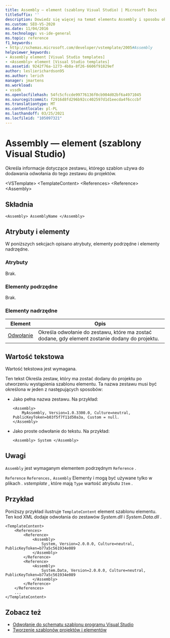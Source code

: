 ```yaml
---
title: Assembly — element (szablony Visual Studio) | Microsoft Docs
titleSuffix: ''
description: Dowiedz się więcej na temat elementu Assembly i sposobu określania informacji o zestawie, którego używa szablon do dodawania odwołania do tego zestawu do projektów.
ms.custom: SEO-VS-2020
ms.date: 11/04/2016
ms.technology: vs-ide-general
ms.topic: reference
f1_keywords:
- http://schemas.microsoft.com/developer/vstemplate/2005#Assembly
helpviewer_keywords:
- Assembly element [Visual Studio templates]
- <Assembly> element [Visual Studio templates]
ms.assetid: 9242f76a-1273-4b8a-8f26-6606f91829ef
author: leslierichardson95
ms.author: lerich
manager: jmartens
ms.workload:
- vssdk
ms.openlocfilehash: 54fc5cfccde99776136f0cb904d02bf6a4971045
ms.sourcegitcommit: f2916d8fd296b92cc402597d1d1eecda4f6cccbf
ms.translationtype: MT
ms.contentlocale: pl-PL
ms.lasthandoff: 03/25/2021
ms.locfileid: "105097321"
---
```

# <a name="assembly-element-visual-studio-templates"></a>Assembly — element (szablony Visual Studio)
Określa informacje dotyczące zestawu, którego szablon używa do dodawania odwołania do tego zestawu do projektów.

 \<VSTemplate> \<TemplateContent>
 \<References>
 \<Reference>
 \<Assembly>

## <a name="syntax"></a>Składnia

```
<Assembly> AssemblyName </Assembly>
```

## <a name="attributes-and-elements"></a>Atrybuty i elementy
 W poniższych sekcjach opisano atrybuty, elementy podrzędne i elementy nadrzędne.

### <a name="attributes"></a>Atrybuty
 Brak.

### <a name="child-elements"></a>Elementy podrzędne
 Brak.

### <a name="parent-elements"></a>Elementy nadrzędne

|Element|Opis|
|-------------|-----------------|
|[Odwołanie](../extensibility/reference-element-visual-studio-templates.md)|Określa odwołanie do zestawu, które ma zostać dodane, gdy element zostanie dodany do projektu.|

## <a name="text-value"></a>Wartość tekstowa
 Wartość tekstowa jest wymagana.

 Ten tekst Określa zestaw, który ma zostać dodany do projektu po utworzeniu wystąpienia szablonu elementu. Ta nazwa zestawu musi być określona w jeden z następujących sposobów:

- Jako pełna nazwa zestawu. Na przykład:

    ```
    <Assembly>
        MyAssembly, Version=1.0.3300.0, Culture=neutral, PublicKeyToken=b03f5f7f11d50a3a, Custom = null.
    </Assembly>
    ```

- Jako proste odwołanie do tekstu. Na przykład:

    ```
    <Assembly> System </Assembly>
    ```

## <a name="remarks"></a>Uwagi
 `Assembly` jest wymaganym elementem podrzędnym `Reference` .

 `Reference` `References,` `Assembly` Elementy i mogą być używane tylko w plikach *. vstemplate* , które mają `Type` wartość atrybutu `Item` .

## <a name="example"></a>Przykład
 Poniższy przykład ilustruje `TemplateContent` element szablonu elementu. Ten kod XML dodaje odwołania do zestawów *System.dll* i *System.Data.dll* .

```
<TemplateContent>
    <References>
        <Reference>
            <Assembly>
                System, Version=2.0.0.0, Culture=neutral, PublicKeyToken=b77a5c561934e089
            </Assembly>
        </Reference>
        <Reference>
            <Assembly>
                System.Data, Version=2.0.0.0, Culture=neutral, PublicKeyToken=b77a5c561934e089
            </Assembly>
        </Reference>
    </References>
    ...
</TemplateContent>
```

## <a name="see-also"></a>Zobacz też
- [Odwołanie do schematu szablonu programu Visual Studio](../extensibility/visual-studio-template-schema-reference.md)
- [Tworzenie szablonów projektów i elementów](../ide/creating-project-and-item-templates.md)
